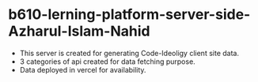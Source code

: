 # b610-lerning-platform-server-side-Azharul-Islam-Nahid


* This server is created for generating Code-Ideoligy client site data. 
* 3 categories of api created for data fetching purpose.
* Data deployed in vercel for availability.